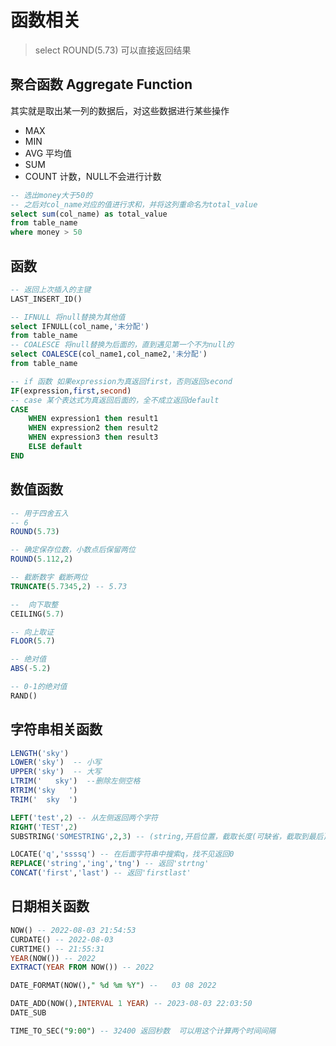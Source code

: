 # 函数相关

>select ROUND(5.73)  可以直接返回结果

## 聚合函数 Aggregate Function

其实就是取出某一列的数据后，对这些数据进行某些操作

* MAX 
* MIN
* AVG 平均值
* SUM
* COUNT 计数，NULL不会进行计数

```sql
-- 选出money大于50的
-- 之后对col_name对应的值进行求和，并将这列重命名为total_value
select sum(col_name) as total_value
from table_name
where money > 50
```

## 函数

```sql
-- 返回上次插入的主键
LAST_INSERT_ID()
```

```sql
-- IFNULL 将null替换为其他值
select IFNULL(col_name,'未分配')
from table_name
-- COALESCE 将null替换为后面的，直到遇见第一个不为null的
select COALESCE(col_name1,col_name2,'未分配')
from table_name
```

```sql
-- if 函数 如果expression为真返回first，否则返回second
IF(expression,first,second)
-- case 某个表达式为真返回后面的，全不成立返回default
CASE
	WHEN expression1 then result1
	WHEN expression2 then result2
	WHEN expression3 then result3 
	ELSE default 
END
```

## 数值函数

```sql
-- 用于四舍五入
-- 6
ROUND(5.73) 

-- 确定保存位数，小数点后保留两位
ROUND(5.112,2)
```

```sql
-- 截断数字 截断两位
TRUNCATE(5.7345,2) -- 5.73
```

```sql
--  向下取整
CEILING(5.7)

-- 向上取证
FLOOR(5.7)

-- 绝对值
ABS(-5.2)

-- 0-1的绝对值
RAND()
```

## 字符串相关函数

```sql
LENGTH('sky')
LOWER('sky')  -- 小写
UPPER('sky')  -- 大写
LTRIM('   sky')  --删除左侧空格
RTRIM('sky   ')
TRIM('  sky  ')

LEFT('test',2) -- 从左侧返回两个字符
RIGHT('TEST',2)
SUBSTRING('SOMESTRING',2,3) -- (string,开启位置，截取长度(可缺省，截取到最后))

LOCATE('q','ssssq') -- 在后面字符串中搜索q，找不见返回0
REPLACE('string','ing','tng') -- 返回'strtng'
CONCAT('first','last') -- 返回'firstlast'
```

## 日期相关函数

```sql
NOW() -- 2022-08-03 21:54:53
CURDATE() -- 2022-08-03
CURTIME() -- 21:55:31
YEAR(NOW()) -- 2022
EXTRACT(YEAR FROM NOW()) -- 2022

DATE_FORMAT(NOW()," %d %m %Y") --   03 08 2022

DATE_ADD(NOW(),INTERVAL 1 YEAR) -- 2023-08-03 22:03:50
DATE_SUB

TIME_TO_SEC("9:00") -- 32400 返回秒数  可以用这个计算两个时间间隔
```

